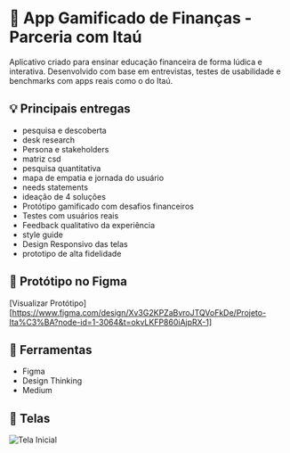 # 📱 App Gamificado de Finanças - Parceria com Itaú

Aplicativo criado para ensinar educação financeira de forma lúdica e interativa. Desenvolvido com base em entrevistas, testes de usabilidade e benchmarks com apps reais como o do Itaú.

## 💡 Principais entregas
- pesquisa e descoberta
- desk research
- Persona e stakeholders
- matriz csd
- pesquisa quantitativa
- mapa de empatia e jornada do usuário
- needs statements
- ideação de 4 soluções
- Protótipo gamificado com desafios financeiros
- Testes com usuários reais
- Feedback qualitativo da experiência
- style guide
- Design Responsivo das telas
- prototipo de alta fidelidade

## 🔗 Protótipo no Figma
[Visualizar Protótipo][https://www.figma.com/design/Xv3G2KPZaBvroJTQVoFkDe/Projeto-Ita%C3%BA?node-id=1-3064&t=okvLKFP860iAjpRX-1]

## 🧩 Ferramentas
- Figma
- Design Thinking
- Medium

## 📸 Telas
![Tela Inicial](imagens/homepage.png)
